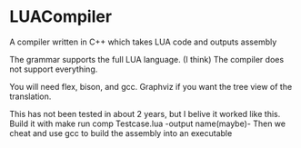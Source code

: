 # LUACompiler
A compiler written in C++ which takes LUA code and outputs assembly

The grammar supports the full LUA language. (I think)
The compiler does not support everything.

You will need flex, bison, and gcc. Graphviz if you want the tree view of the translation.

This has not been tested in about 2 years, but I belive it worked like this.
Build it with make
run comp Testcase.lua -output name(maybe)-
Then we cheat and use gcc to build the assembly into an executable
